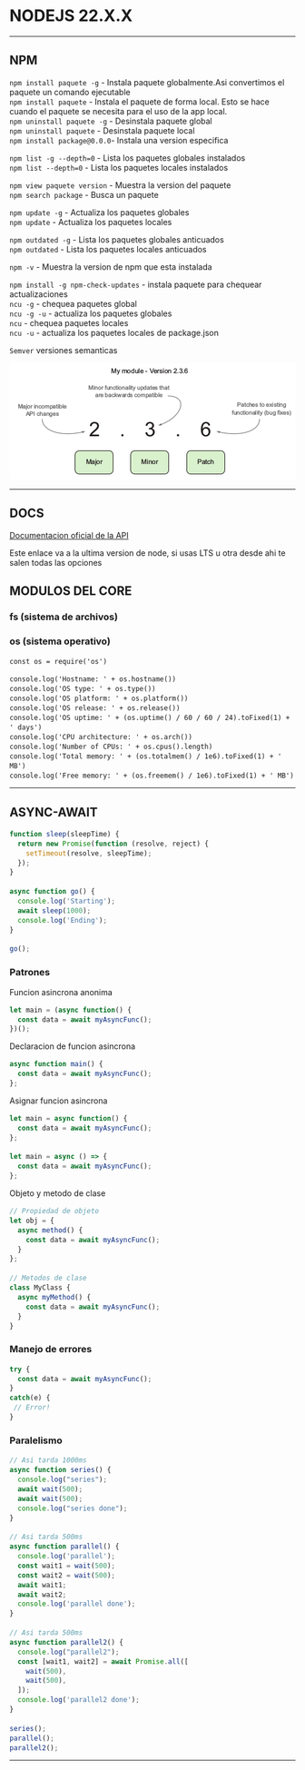 # NODEJS 22.X.X

---

## NPM

`npm install paquete -g` - Instala paquete globalmente.Asi convertimos el paquete un comando ejecutable      
`npm install paquete` - Instala el paquete de forma local. Esto se hace cuando el paquete se necesita para el uso de la app local.     
`npm uninstall paquete -g` - Desinstala paquete global  
`npm uninstall paquete` - Desinstala paquete local  
`npm install package@0.0.0`- Instala una version especifica   

`npm list -g --depth=0` - Lista los paquetes globales instalados  
`npm list --depth=0` - Lista los paquetes locales instalados  

`npm view paquete version` - Muestra la version del paquete  
`npm search package` - Busca un paquete  

`npm update -g` - Actualiza los paquetes globales     
`npm update` - Actualiza los paquetes locales  

`npm outdated -g` - Lista los paquetes globales anticuados    
`npm outdated` - Lista los paquetes locales anticuados  

`npm -v` - Muestra la version de npm que esta instalada  

`npm install -g npm-check-updates` - instala paquete para chequear actualizaciones  
`ncu -g` - chequea paquetes global     
`ncu -g -u` - actualiza los paquetes globales    
`ncu` - chequea paquetes locales  
`ncu -u` - actualiza los paquetes locales de package.json    

`Semver` versiones semanticas

![node](./_img/node/semver.png) 

---

## DOCS

[Documentacion oficial de la API](https://nodejs.org/docs/latest/api/)  

Este enlace va a la ultima version de node, si usas LTS u otra desde ahi te salen todas las opciones  
  

## MODULOS DEL CORE

### fs (sistema de archivos)

### os (sistema operativo)

`const os = require('os')`  

`console.log('Hostname: ' + os.hostname())`  
`console.log('OS type: ' + os.type())`  
`console.log('OS platform: ' + os.platform())`  
`console.log('OS release: ' + os.release())`  
`console.log('OS uptime: ' + (os.uptime() / 60 / 60 / 24).toFixed(1) + ' days')`  
`console.log('CPU architecture: ' + os.arch())`  
`console.log('Number of CPUs: ' + os.cpus().length)`  
`console.log('Total memory: ' + (os.totalmem() / 1e6).toFixed(1) + ' MB')`  
`console.log('Free memory: ' + (os.freemem() / 1e6).toFixed(1) + ' MB')` 

---

## ASYNC-AWAIT

```js
function sleep(sleepTime) {
  return new Promise(function (resolve, reject) {
    setTimeout(resolve, sleepTime);
  });
}

async function go() {
  console.log('Starting');
  await sleep(1000);
  console.log('Ending');
}

go();
```

### Patrones

Funcion asincrona anonima

```js
let main = (async function() {
  const data = await myAsyncFunc();
})();
```

Declaracion de funcion asincrona

```js
async function main() {
  const data = await myAsyncFunc();
};
```

Asignar funcion asincrona

```js
let main = async function() {
  const data = await myAsyncFunc();
};

let main = async () => {
  const data = await myAsyncFunc();
};
```

Objeto y metodo de clase

```js
// Propiedad de objeto
let obj = {
  async method() {
    const data = await myAsyncFunc();
  }
};

// Metodos de clase
class MyClass {
  async myMethod() {
    const data = await myAsyncFunc();
  }
}
```

### Manejo de errores

```js
try {
  const data = await myAsyncFunc();
}
catch(e) {
 // Error!
}
```

### Paralelismo

```js
// Asi tarda 1000ms
async function series() {
  console.log("series");
  await wait(500);
  await wait(500);
  console.log("series done");
}

// Asi tarda 500ms
async function parallel() {
  console.log('parallel');
  const wait1 = wait(500);
  const wait2 = wait(500);
  await wait1;
  await wait2;
  console.log('parallel done');
}

// Asi tarda 500ms
async function parallel2() {
  console.log("parallel2");
  const [wait1, wait2] = await Promise.all([
    wait(500),
    wait(500),
  ]);
  console.log('parallel2 done');
}

series();
parallel();
parallel2();
```

---

